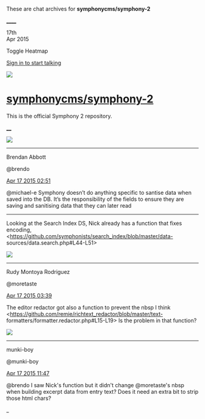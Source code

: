 These are chat archives for **symphonycms/symphony-2**

[__](/symphonycms/symphony-2/archives/2015/04/18)[__](/symphonycms/symphony-2/archives/2015/04/16)

17th  
Apr 2015

Toggle Heatmap

[Sign in to start talking](/login?action=login&button=archive-login)

![](https://avatars-02.gitter.im/group/iv/3/57542c45c43b8c601977197e?s=48)

#  [symphonycms/symphony-2](/symphonycms/symphony-2)

This is the official Symphony 2 repository.

[ __](/orgs/symphonycms/rooms "More symphonycms rooms")

![](https://avatars2.githubusercontent.com/u/69268?v=3&s=30)

____

Brendan Abbott

@brendo

[Apr 17 2015
02:51](https://gitter.im/symphonycms/symphony-2?at=553075259be85f691f01b51a)

@michael-e Symphony doesn’t do anything specific to santise data when saved
into the DB. It’s the responsibility of the fields to ensure they are saving
and sanitising data that they can later read

____

Looking at the Search Index DS, Nick already has a function that fixes
encoding, <https://github.com/symphonists/search_index/blob/master/data-
sources/data.search.php#L44-L51>

![](https://avatars2.githubusercontent.com/u/857982?v=3&s=30)

____

Rudy Montoya Rodriguez

@moretaste

[Apr 17 2015
03:39](https://gitter.im/symphonycms/symphony-2?at=5530807fc6d9d4681f87822a)

The editor redactor got also a function to prevent the nbsp I think
<https://github.com/remie/richtext_redactor/blob/master/text-
formatters/formatter.redactor.php#L15-L19> Is the problem in that function?

![](https://avatars1.githubusercontent.com/u/4517581?v=3&s=30)

____

munki-boy

@munki-boy

[Apr 17 2015
11:47](https://gitter.im/symphonycms/symphony-2?at=5530f2c28c86646906dd4c15)

@brendo I saw Nick's function but it didn't change @moretaste's nbsp when
building excerpt data from entry text? Does it need an extra bit to strip
those html chars?

_

